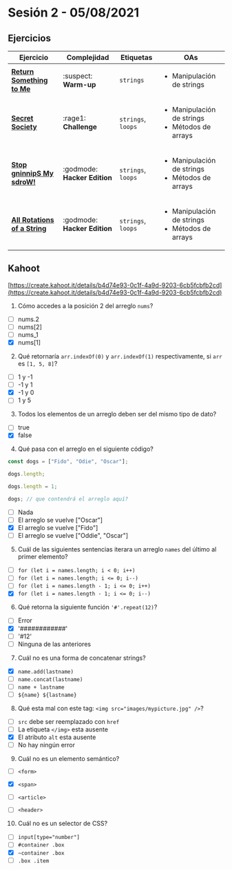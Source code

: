 # Sesión 2 - 05/08/2021

## Ejercicios

| Ejercicio                                                        | Complejidad                    | Etiquetas                    | OAs                                                                               |
| ---------------------------------------------------------------- | ------------------------------ | ---------------------------- | --------------------------------------------------------------------------------- |
| [**Return Something to Me**](../../exercises/return-something-warmup)   | :suspect: **Warm-up**        | `strings`          | <ul><li> Manipulación de strings </li></ul>                             |
| [**Secret Society**](../../exercises/secret-society)                    | :rage1: **Challenge**        | `strings`, `loops` | <ul><li> Manipulación de strings </li><li> Métodos de arrays </li></ul> |     |
| [**Stop gninnipS My sdroW!**](../../exercises/stop-gninnips-my-sdrow) | :godmode: **Hacker Edition** | `strings`, `loops` | <ul><li> Manipulación de strings</li><li> Métodos de arrays </li></ul>  |
| [**All Rotations of a String**](../../exercises/all-rotations) | :godmode: **Hacker Edition** | `strings`, `loops` | <ul><li> Manipulación de strings</li><li> Métodos de arrays </li></ul>  |

## Kahoot

[https://create.kahoot.it/details/b4d74e93-0c1f-4a9d-9203-6cb5fcbfb2cd](https://create.kahoot.it/details/b4d74e93-0c1f-4a9d-9203-6cb5fcbfb2cd)

1. Cómo accedes a la posición 2 del arreglo `nums`?

- [ ] nums.2
- [ ] nums[2]
- [ ] nums_1
- [x] nums[1]

2. Qué retornaría `arr.indexOf(0)` y `arr.indexOf(1)` respectivamente, si `arr` es `[1, 5, 8]`?

- [ ] 1 y -1
- [ ] -1 y 1
- [x] -1 y 0
- [ ] 1 y 5

3. Todos los elementos de un arreglo deben ser del mismo tipo de dato?

- [ ] true
- [x] false

4. Qué pasa con el arreglo en el siguiente código?

```js
const dogs = ["Fido", "Odie", "Oscar"];

dogs.length;

dogs.length = 1;

dogs; // que contendrá el arreglo aquí?
```

- [ ] Nada
- [ ] El arreglo se vuelve ["Oscar"]
- [x] El arreglo se vuelve ["Fido"]
- [ ] El arreglo se vuelve ["Oddie", "Oscar"]

5. Cuál de las siguientes sentencias iterara un arreglo `names` del último al primer elemento?

- [ ] `for (let i = names.length; i < 0; i++)`
- [ ] `for (let i = names.length; i <= 0; i--)`
- [ ] `for (let i = names.length - 1; i <= 0; i++)`
- [x] `for (let i = names.length - 1; i <= 0; i--)`

6. Qué retorna la siguiente función `'#'.repeat(12)`?

- [ ] Error
- [x] '############'
- [ ] '#12'
- [ ] Ninguna de las anteriores

7. Cuál no es una forma de concatenar strings?

- [x] `name.add(lastname)`
- [ ] `name.concat(lastname)`
- [ ] `name + lastname`
- [ ] `${name} ${lastname}`

8. Qué esta mal con este tag: `<img src="images/mypicture.jpg" />`?

- [ ] `src` debe ser reemplazado con `href`
- [ ] La etiqueta `</img>` esta ausente
- [x] El atributo `alt` esta ausente
- [ ] No hay ningún error

9. Cuál no es un elemento semántico?

- [ ] `<form>`
- [x] `<span>`
- [ ] `<article>`
- [ ] `<header>`


10. Cuál no es un selector de CSS?

- [ ] `input[type="number"]`
- [ ] `#container .box`
- [x] `~container .box`
- [ ] `.box .item`
